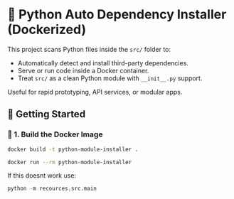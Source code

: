 # 🐳 Python Auto Dependency Installer (Dockerized)

This project scans Python files inside the `src/` folder to:

- Automatically detect and install third-party dependencies.
- Serve or run code inside a Docker container.
- Treat `src/` as a clean Python module with `__init__.py` support.

Useful for rapid prototyping, API services, or modular apps.

## 🚀 Getting Started

### 🔧 1. Build the Docker Image

```bash
docker build -t python-module-installer .

docker run --rm python-module-installer
```
If this doesnt work use:
```py
python -m recources.src.main
```
<!--
## 🔒 Internal API Reference

Use this section to document endpoints for internal or backend APIs.

### 🟢 GET /status

Returns system status.

```bash
curl -X GET http://localhost:8000/status
